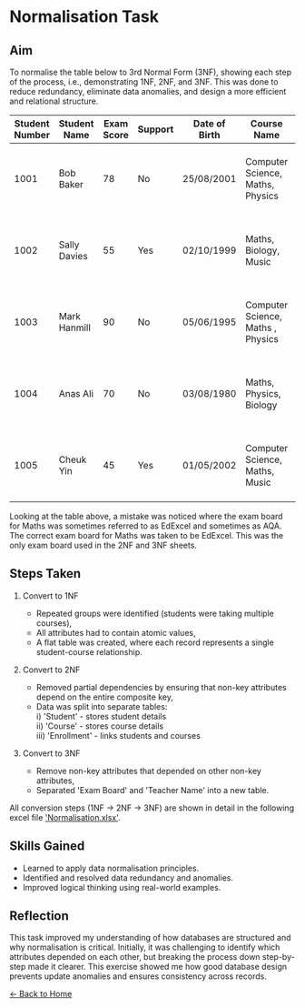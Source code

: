 # Normalisation Task

## Aim
To normalise the table below to 3rd Normal Form (3NF), showing each step of the process, i.e., demonstrating 1NF, 2NF, and 3NF. This was done to reduce redundancy, eliminate data anomalies, and design a more efficient and relational structure.

| Student Number  | Student Name | Exam Score  | Support | Date of Birth | Course Name | Exam Boards | Teacher Name |
|-----------------|--------------|-------------|---------| --------------| ------------| ------------| -------------| 
| 1001   | Bob Baker | 78     | No | 25/08/2001 | Computer Science, Maths, Physics | BCS, EdExcel, OCR | Mr Jones, Ms Parker, Mr Peters |
| 1002    | Sally Davies  | 55     | Yes | 02/10/1999 | Maths, Biology, Music | AQA, WJEC, AQA | Ms Parker, Mrs Patel, Ms Daniels |
| 1003  | Mark Hanmill   | 90     |  No | 05/06/1995 | Computer Science, Maths , Physics | BCS, EdExcel, OCR | Mr Jones, Ms Parker, Mr Peters | 
| 1004 | Anas Ali | 70 | No | 03/08/1980 | Maths, Physics, Biology | AQA, OCR, WJEC | Ms Parker, Mr Peters, Mrs Patel |
| 1005 | Cheuk Yin | 45 | Yes | 01/05/2002 | Computer Science, Maths, Music | BCS, EdExcel, AQA | Mr Jones, Ms Parker, Ms Daaniels |

Looking at the table above, a mistake was noticed where the exam board for Maths was sometimes referred to as EdExcel and sometimes as AQA. The correct exam board for Maths was taken to be EdExcel. This was the only exam board used in the 2NF and 3NF sheets.

## Steps Taken
1. Convert to 1NF
   - Repeated groups were identified (students were taking multiple courses),
   - All attributes had to contain atomic values,
   - A flat table was created, where each record represents a single student-course relationship.
  
2. Convert to 2NF
   - Removed partial dependencies by ensuring that non-key attributes depend on the entire composite key,
   - Data was split into separate tables: <br /> 
        i) 'Student' - stores student details <br /> 
       ii) 'Course' - stores course details <br /> 
      iii) 'Enrollment' - links students and courses

3. Convert to 3NF
   - Remove non-key attributes that depended on other non-key attributes,
   - Separated 'Exam Board' and 'Teacher Name' into a new table.
     
All conversion steps (1NF -> 2NF -> 3NF) are shown in detail in the following excel file ['Normalisation.xlsx'](nf.xlsx).

## Skills Gained
- Learned to apply data normalisation principles.
- Identified and resolved data redundancy and anomalies.
- Improved logical thinking using real-world examples.

## Reflection
This task improved my understanding of how databases are structured and why normalisation is critical. Initially, it was challenging to identify which attributes depended on each other, but breaking the process down step-by-step made it clearer. This exercise showed me how good database design prevents update anomalies and ensures consistency across records.

[← Back to Home](https://mmiz02.github.io/eportfolio/)


